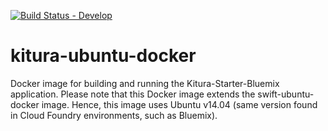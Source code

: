 [![Build Status - Develop](https://travis-ci.org/IBM-Swift/kitura-ubuntu-docker.svg?branch=develop)](https://travis-ci.org/IBM-Swift/kitura-ubuntu-docker)


# kitura-ubuntu-docker
Docker image for building and running the Kitura-Starter-Bluemix application. Please note that this Docker image extends the swift-ubuntu-docker image. Hence, this image uses Ubuntu v14.04 (same version found in Cloud Foundry environments, such as Bluemix).
